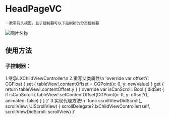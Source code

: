 # HeadPageVC
    一款带有头视图，且子控制器可以下拉刷新的分页控制器
![图片名称](https://github.com/alwayns/HeadPageVC/blob/HeadPageVC/pagevc.gif) 

## 使用方法
### 子控制器：
1.继承LXChildViewController\n
2.重写父类属性\n
    'override var offsetY: CGFloat {
        set {
            tableView!.contentOffset = CGPoint(x: 0, y: newValue)
        }
        get {
            return tableView!.contentOffset.y
        }
    }
    override var isCanScroll: Bool {
        didSet {
            if isCanScroll {
                tableView!.setContentOffset(CGPoint(x: 0, y: offsetY), animated: false)
            }
        }
    }'
3.实现代理方法\n
    'func scrollViewDidScroll(_ scrollView: UIScrollView) {
        scrollDelegate?.lxChildViewController(self, scrollViewDidScroll: scrollView)
    }'

